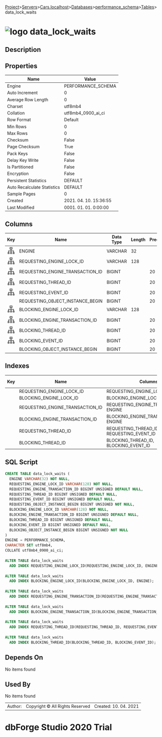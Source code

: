 [Project](../../../../../startpage.md)>[Servers](../../../../Servers.md)>[Cars.localhost](../../../Cars.localhost.md)>[Databases](../../Databases.md)>[performance_schema](../performance_schema.md)>[Tables](Tables.md)>data_lock_waits


# ![logo](../../../../../Images/table64.svg) data_lock_waits

## <a name="#Description"></a>Description
> 
## <a name="#Properties"></a>Properties
|Name|Value|
|---|---|
|Engine|PERFORMANCE_SCHEMA|
|Auto Increment|0|
|Average Row Length|0|
|Charset|utf8mb4|
|Collation|utf8mb4_0900_ai_ci|
|Row Format|Default|
|Min Rows|0|
|Max Rows|0|
|Checksum|False|
|Page Checksum|True|
|Pack Keys|False|
|Delay Key Write|False|
|Is Partitioned|False|
|Encryption|False|
|Persistent Statistics|DEFAULT|
|Auto Recalculate Statistics|DEFAULT|
|Sample Pages|0|
|Created|2021. 04. 10. 15:36:55|
|Last Modified|0001. 01. 01. 0:00:00|


## <a name="#Columns"></a>Columns
|Key|Name|Data Type|Length|Precision|Scale|Unsigned|Zerofill|Binary|Not Null|Auto Increment|Default|Virtual|Description|
|:---:|---|---|---|---|---|---|---|---|---|---|---|---|---|
|[![Indexes REQUESTING_ENGINE_LOCK_IDBLOCKING_ENGINE_LOCK_IDREQUESTING_ENGINE_TRANSACTION_IDBLOCKING_ENGINE_TRANSACTION_ID](../../../../../Images/index.svg)](#Indexes)|ENGINE|VARCHAR|32|||False|False|False|True|False||False||
|[![Indexes REQUESTING_ENGINE_LOCK_ID](../../../../../Images/index.svg)](#Indexes)|REQUESTING_ENGINE_LOCK_ID|VARCHAR|128|||False|False|False|True|False||False||
|[![Indexes REQUESTING_ENGINE_TRANSACTION_ID](../../../../../Images/index.svg)](#Indexes)|REQUESTING_ENGINE_TRANSACTION_ID|BIGINT||20||True|False|False|False|False|NULL|False||
|[![Indexes REQUESTING_THREAD_ID](../../../../../Images/index.svg)](#Indexes)|REQUESTING_THREAD_ID|BIGINT||20||True|False|False|False|False|NULL|False||
|[![Indexes REQUESTING_THREAD_ID](../../../../../Images/index.svg)](#Indexes)|REQUESTING_EVENT_ID|BIGINT||20||True|False|False|False|False|NULL|False||
||REQUESTING_OBJECT_INSTANCE_BEGIN|BIGINT||20||True|False|False|True|False||False||
|[![Indexes BLOCKING_ENGINE_LOCK_ID](../../../../../Images/index.svg)](#Indexes)|BLOCKING_ENGINE_LOCK_ID|VARCHAR|128|||False|False|False|True|False||False||
|[![Indexes BLOCKING_ENGINE_TRANSACTION_ID](../../../../../Images/index.svg)](#Indexes)|BLOCKING_ENGINE_TRANSACTION_ID|BIGINT||20||True|False|False|False|False|NULL|False||
|[![Indexes BLOCKING_THREAD_ID](../../../../../Images/index.svg)](#Indexes)|BLOCKING_THREAD_ID|BIGINT||20||True|False|False|False|False|NULL|False||
|[![Indexes BLOCKING_THREAD_ID](../../../../../Images/index.svg)](#Indexes)|BLOCKING_EVENT_ID|BIGINT||20||True|False|False|False|False|NULL|False||
||BLOCKING_OBJECT_INSTANCE_BEGIN|BIGINT||20||True|False|False|True|False||False||

## <a name="#Indexes"></a>Indexes
|Key|Name|Columns|Unique|Type|Key Lengths|
|:---:|---|---|---|---|---|
||REQUESTING_ENGINE_LOCK_ID|REQUESTING_ENGINE_LOCK_ID, ENGINE|False|None||
||BLOCKING_ENGINE_LOCK_ID|BLOCKING_ENGINE_LOCK_ID, ENGINE|False|None||
||REQUESTING_ENGINE_TRANSACTION_ID|REQUESTING_ENGINE_TRANSACTION_ID, ENGINE|False|None||
||BLOCKING_ENGINE_TRANSACTION_ID|BLOCKING_ENGINE_TRANSACTION_ID, ENGINE|False|None||
||REQUESTING_THREAD_ID|REQUESTING_THREAD_ID, REQUESTING_EVENT_ID|False|None||
||BLOCKING_THREAD_ID|BLOCKING_THREAD_ID, BLOCKING_EVENT_ID|False|None||

## <a name="#SqlScript"></a>SQL Script
```SQL
CREATE TABLE data_lock_waits (
  ENGINE VARCHAR(32) NOT NULL,
  REQUESTING_ENGINE_LOCK_ID VARCHAR(128) NOT NULL,
  REQUESTING_ENGINE_TRANSACTION_ID BIGINT UNSIGNED DEFAULT NULL,
  REQUESTING_THREAD_ID BIGINT UNSIGNED DEFAULT NULL,
  REQUESTING_EVENT_ID BIGINT UNSIGNED DEFAULT NULL,
  REQUESTING_OBJECT_INSTANCE_BEGIN BIGINT UNSIGNED NOT NULL,
  BLOCKING_ENGINE_LOCK_ID VARCHAR(128) NOT NULL,
  BLOCKING_ENGINE_TRANSACTION_ID BIGINT UNSIGNED DEFAULT NULL,
  BLOCKING_THREAD_ID BIGINT UNSIGNED DEFAULT NULL,
  BLOCKING_EVENT_ID BIGINT UNSIGNED DEFAULT NULL,
  BLOCKING_OBJECT_INSTANCE_BEGIN BIGINT UNSIGNED NOT NULL
)
ENGINE = PERFORMANCE_SCHEMA,
CHARACTER SET utf8mb4,
COLLATE utf8mb4_0900_ai_ci;

ALTER TABLE data_lock_waits 
  ADD INDEX REQUESTING_ENGINE_LOCK_ID(REQUESTING_ENGINE_LOCK_ID, ENGINE);

ALTER TABLE data_lock_waits 
  ADD INDEX BLOCKING_ENGINE_LOCK_ID(BLOCKING_ENGINE_LOCK_ID, ENGINE);

ALTER TABLE data_lock_waits 
  ADD INDEX REQUESTING_ENGINE_TRANSACTION_ID(REQUESTING_ENGINE_TRANSACTION_ID, ENGINE);

ALTER TABLE data_lock_waits 
  ADD INDEX BLOCKING_ENGINE_TRANSACTION_ID(BLOCKING_ENGINE_TRANSACTION_ID, ENGINE);

ALTER TABLE data_lock_waits 
  ADD INDEX REQUESTING_THREAD_ID(REQUESTING_THREAD_ID, REQUESTING_EVENT_ID);

ALTER TABLE data_lock_waits 
  ADD INDEX BLOCKING_THREAD_ID(BLOCKING_THREAD_ID, BLOCKING_EVENT_ID);
```

## <a name="#DependsOn"></a>Depends On
No items found

## <a name="#UsedBy"></a>Used By
No items found

||||
|---|---|---|
|Author: |Copyright © All Rights Reserved|Created: 10. 04. 2021|
# dbForge Studio 2020 Trial